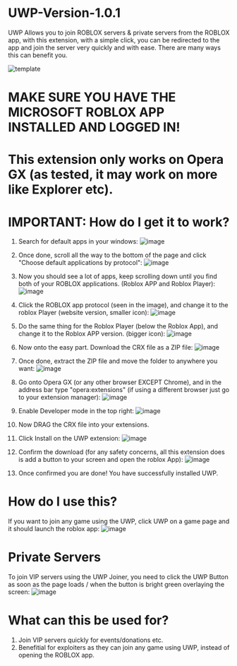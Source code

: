 # UWP-Version-1.0.1
UWP Allows you to join ROBLOX servers &amp; private servers from the ROBLOX app, with this extension, with a simple click, you can be redirected to the app and join the server very quickly and with ease. There are many ways this can benefit you.

![template](https://github.com/Ringible/UWP-Version-1.0.1/assets/143556044/f4405818-d64f-4b7e-bc18-63d2490ebec6)

# MAKE SURE YOU HAVE THE MICROSOFT ROBLOX APP INSTALLED AND LOGGED IN!
# This extension only works on Opera GX (as tested, it may work on more like Explorer etc).

# IMPORTANT: How do I get it to work?

1. Search for default apps in your windows: 
![image](https://github.com/Ringible/UWP-Version-1.0.1/assets/143556044/d89eefdd-ee68-443c-ac69-f20157689c67)

2. Once done, scroll all the way to the bottom of the page and click "Choose default applications by protocol":
![image](https://github.com/Ringible/UWP-Version-1.0.1/assets/143556044/641881a4-4c90-4c90-b547-d456aec25502)

3. Now you should see a lot of apps, keep scrolling down until you find both of your ROBLOX applications. (Roblox APP and Roblox Player):
![image](https://github.com/Ringible/UWP-Version-1.0.1/assets/143556044/31a06e4a-6f4d-42a4-9c0d-a76bf048c3c5)

5. Click the ROBLOX app protocol (seen in the image), and change it to the roblox Player (website version, smaller icon):
![image](https://github.com/Ringible/UWP-Version-1.0.1/assets/143556044/c30d5d60-36be-4fc9-affb-95dd4f4e92f9)

7. Do the same thing for the Roblox Player (below the Roblox App), and change it to the Roblox APP version. (bigger icon):
![image](https://github.com/Ringible/UWP-Version-1.0.1/assets/143556044/0d7d6391-0dd1-4ef9-aac4-816bdac9eb2c)

9. Now onto the easy part. Download the CRX file as a ZIP file:
![image](https://github.com/Ringible/UWP-Version-1.0.1/assets/143556044/72c2ce7e-0a17-402d-81ca-438c01b6446d)

10. Once done, extract the ZIP file and move the folder to anywhere you want:
![image](https://github.com/Ringible/UWP-Version-1.0.1/assets/143556044/5f5a9b6a-5cf8-48ac-b3c9-3bb2e39b6c9d)

11. Go onto Opera GX (or any other browser EXCEPT Chrome), and in the address bar type "opera:extensions" (if using a different browser just go to your extension manager):
![image](https://github.com/Ringible/UWP-Version-1.0.1/assets/143556044/eee6e522-63ec-4f28-9b34-69a724b284cd)

12. Enable Developer mode in the top right:
![image](https://github.com/Ringible/UWP-Version-1.0.1/assets/143556044/dc5125f8-f65f-4981-8eda-6c33517d2838)

13. Now DRAG the CRX file into your extensions.

14. Click Install on the UWP extension:
![image](https://github.com/Ringible/UWP-Version-1.0.1/assets/143556044/937584c4-2dbc-4402-afe7-30337b8257e2)

15. Confirm the download (for any safety concerns, all this extension does is add a button to your screen and open the roblox App):
![image](https://github.com/Ringible/UWP-Version-1.0.1/assets/143556044/aaf3f48b-7f23-4827-bf18-e3dc913d0278)

16. Once confirmed you are done! You have successfully installed UWP.

# How do I use this?

If you want to join any game using the UWP, click UWP on a game page and it should launch the roblox app:
![image](https://github.com/Ringible/UWP-Version-1.0.1/assets/143556044/2135d732-65d5-455c-86e2-685b4f2bafd5)

# Private Servers

To join VIP servers using the UWP Joiner, you need to click the UWP Button as soon as the page loads / when the button is bright green overlaying the screen:
![image](https://github.com/Ringible/UWP-Version-1.0.1/assets/143556044/6c4e1565-870c-44a7-a266-3bc333c8c525)


# What can this be used for?
1. Join VIP servers quickly for events/donations etc.
2. Benefitial for exploiters as they can join any game using UWP, instead of opening the ROBLOX app.

